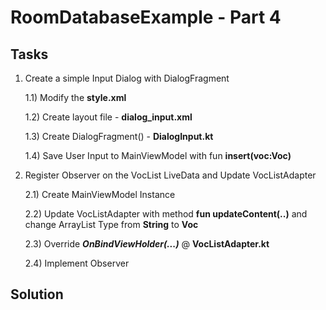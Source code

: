 # RoomDatabaseExample - Part 4

## Tasks
1) Create a simple Input Dialog with DialogFragment

    1.1) Modify the **style.xml**

    1.2) Create layout file - **dialog_input.xml**
    
    1.3) Create DialogFragment() - **DialogInput.kt**
    
    1.4) Save User Input to MainViewModel with fun **insert(voc:Voc)**

2) Register Observer on the VocList LiveData and Update VocListAdapter
    
    2.1) Create MainViewModel Instance
    
    2.2) Update VocListAdapter with method **fun updateContent(..)** and change ArrayList Type from **String** to **Voc**
    
    2.3) Override ***OnBindViewHolder(...)*** @ **VocListAdapter.kt**
    
    2.4) Implement Observer

## Solution
